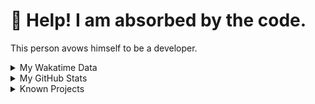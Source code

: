 # 🥺 Help! I am absorbed by the code. 

This person avows himself to be a developer.

<details>

<summary>My Wakatime Data</summary>

<!--START_SECTION:waka-->
![Lines of code](https://img.shields.io/badge/From%20Hello%20World%20I%27ve%20Written-8.8%20million%20lines%20of%20code-blue)

**🐱 My GitHub Data** 

> 📦 759.9 kB Used in GitHub's Storage 
 > 
> 🏆 145 Contributions in the Year 2024
 > 
> 🚫 Not Opted to Hire
 > 
> 📜 86 Public Repositories 
 > 
> 🔑 26 Private Repositories 
 > 
**I'm an Early 🐤** 

```text
🌞 Morning                2080 commits        ██████░░░░░░░░░░░░░░░░░░░   24.20 % 
🌆 Daytime                3630 commits        ███████████░░░░░░░░░░░░░░   42.23 % 
🌃 Evening                2812 commits        ████████░░░░░░░░░░░░░░░░░   32.71 % 
🌙 Night                  74 commits          ░░░░░░░░░░░░░░░░░░░░░░░░░   00.86 % 
```
📅 **I'm Most Productive on Wednesday** 

```text
Monday                   1049 commits        ███░░░░░░░░░░░░░░░░░░░░░░   12.20 % 
Tuesday                  1492 commits        ████░░░░░░░░░░░░░░░░░░░░░   17.36 % 
Wednesday                1511 commits        ████░░░░░░░░░░░░░░░░░░░░░   17.58 % 
Thursday                 1213 commits        ████░░░░░░░░░░░░░░░░░░░░░   14.11 % 
Friday                   1270 commits        ████░░░░░░░░░░░░░░░░░░░░░   14.77 % 
Saturday                 1105 commits        ███░░░░░░░░░░░░░░░░░░░░░░   12.85 % 
Sunday                   956 commits         ███░░░░░░░░░░░░░░░░░░░░░░   11.12 % 
```


**I Mostly Code in Go** 

```text
Python                   22 repos            ██████░░░░░░░░░░░░░░░░░░░   22.22 % 
TeX                      6 repos             ██░░░░░░░░░░░░░░░░░░░░░░░   06.06 % 
Swift                    3 repos             █░░░░░░░░░░░░░░░░░░░░░░░░   03.03 % 
Shell                    2 repos             █░░░░░░░░░░░░░░░░░░░░░░░░   02.02 % 
Rust                     2 repos             █░░░░░░░░░░░░░░░░░░░░░░░░   02.02 % 
```




 Last Updated on 18/01/2024 01:17:49 UTC
<!--END_SECTION:waka-->

</details>

<details>
 
 <summary>My GitHub Stats</summary>

[![CDFMLR's github stats](https://github-readme-stats.vercel.app/api?username=cdfmlr&count_private=true&show_icons=true)](https://github.com/anuraghazra/github-readme-stats)
 
</details>

<details>

<summary>Known Projects</summary>

[![Star History Chart](https://api.star-history.com/svg?repos=cdfmlr/pyflowchart,cdfmlr/muvtuber,cdfmlr/crud,cdfmlr/murecom-verse-1,cdfmlr/murecom-intro&type=Date)](https://star-history.com/#cdfmlr/pyflowchart&cdfmlr/muvtuber&cdfmlr/crud&cdfmlr/murecom-verse-1&cdfmlr/murecom-intro&Date)

 </details>
